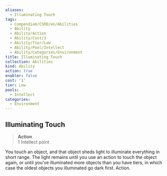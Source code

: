```yaml
---
aliases:
  - Illuminating Touch
tags:
  - Compendium/CSRD/en/Abilities
  - Ability
  - Ability/Action
  - Ability/Cost/1
  - Ability/Tier/Low
  - Ability/Pool/Intellect
  - Ability/Categories/Environment
title: Illuminating Touch
collection: Abilities
kind: Ability
action: true
enabler: false
cost: '1'
tier: Low
pools:
  - Intellect
categories:
  - Environment
---
```

## Illuminating Touch  
>**Action**  
>1 Intellect point
  
You touch an object, and that object sheds light to illuminate everything in short range. The light remains until you use an action to touch the object again, or until you've illuminated more objects than you have tiers, in which case the oldest objects you illuminated go dark first. Action.